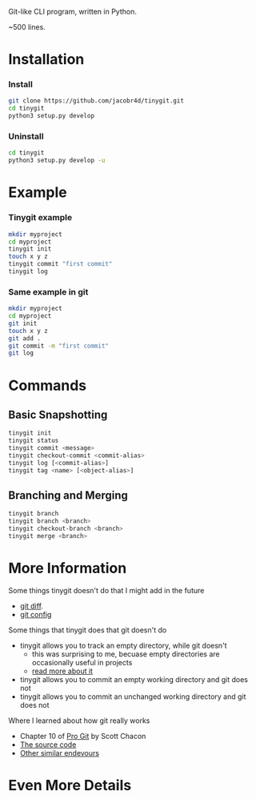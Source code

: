 Git-like CLI program, written in Python.

~500 lines.

# Installation
### Install
```bash
git clone https://github.com/jacobr4d/tinygit.git
cd tinygit
python3 setup.py develop
```
### Uninstall
```bash
cd tinygit
python3 setup.py develop -u
```

# Example
### Tinygit example
```bash
mkdir myproject
cd myproject
tinygit init
touch x y z
tinygit commit "first commit"
tinygit log
```
### Same example in git
```bash
mkdir myproject
cd myproject
git init
touch x y z
git add .
git commit -m "first commit"
git log
```

# Commands
## Basic Snapshotting
```bash
tinygit init                    
tinygit status
tinygit commit <message>
tinygit checkout-commit <commit-alias>
tinygit log [<commit-alias>]
tinygit tag <name> [<object-alias>]
```
## Branching and Merging
```bash
tinygit branch                  
tinygit branch <branch>     
tinygit checkout-branch <branch>
tinygit merge <branch>
```

# More Information
Some things tinygit doesn't do that I might add in the future
- [git diff](https://git-scm.com/docs/git-diff).
- [git config](https://git-scm.com/docs/git-config)

Some things that tinygit does that git doesn't do
- tinygit allows you to track an empty directory, while git doesn't
    - this was surprising to me, becuase empty directories are occasionally useful in projects
    - [read more about it](https://git.wiki.kernel.org/index.php/GitFaq#Can_I_add_empty_directories.3F)
- tinygit allows you to commit an empty working directory and git does not
- tinygit allows you to commit an unchanged working directory and git does not

Where I learned about how git really works
- Chapter 10 of [Pro Git](https://git-scm.com/book/en/v2) by Scott Chacon
- [The source code](https://github.com/git)
- [Other similar endevours](https://wyag.thb.lt/#orgf4e54f0)

# Even More Details
